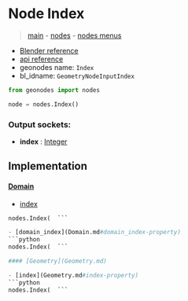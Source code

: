 # Node Index

> [main](../structure.md) - [nodes](nodes.md) - [nodes menus](nodes_menus.md)

- [Blender reference](https://docs.blender.org/manual/en/latest/modeling/geometry_nodes/input/input_index.html)
- [api reference](https://docs.blender.org/api/current/bpy.types.GeometryNodeInputIndex.html)
- geonodes name: `Index`
- bl_idname: `GeometryNodeInputIndex`

```python
from geonodes import nodes

node = nodes.Index()
```

### Output sockets:

- **index** : [Integer](Integer.md)

## Implementation

#### [Domain](Domain.md)

 - [index](Domain.md#index-property)
  ```python
  nodes.Index(  ```

 - [domain_index](Domain.md#domain_index-property)
  ```python
  nodes.Index(  ```

#### [Geometry](Geometry.md)

 - [index](Geometry.md#index-property)
  ```python
  nodes.Index(  ```

